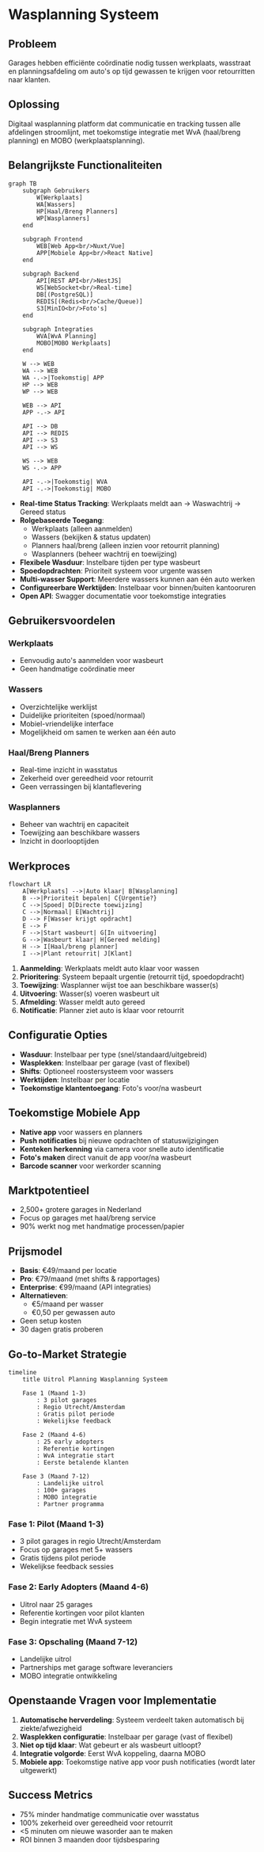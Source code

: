 # Wasplanning Systeem

## Probleem
Garages hebben efficiënte coördinatie nodig tussen werkplaats, wasstraat en planningsafdeling om auto's op tijd gewassen te krijgen voor retourritten naar klanten.

## Oplossing
Digitaal wasplanning platform dat communicatie en tracking tussen alle afdelingen stroomlijnt, met toekomstige integratie met WvA (haal/breng planning) en MOBO (werkplaatsplanning).

## Belangrijkste Functionaliteiten

```mermaid
graph TB
    subgraph Gebruikers
        W[Werkplaats]
        WA[Wassers]
        HP[Haal/Breng Planners]
        WP[Wasplanners]
    end
    
    subgraph Frontend
        WEB[Web App<br/>Nuxt/Vue]
        APP[Mobiele App<br/>React Native]
    end
    
    subgraph Backend
        API[REST API<br/>NestJS]
        WS[WebSocket<br/>Real-time]
        DB[(PostgreSQL)]
        REDIS[(Redis<br/>Cache/Queue)]
        S3[MinIO<br/>Foto's]
    end
    
    subgraph Integraties
        WVA[WvA Planning]
        MOBO[MOBO Werkplaats]
    end
    
    W --> WEB
    WA --> WEB
    WA -.->|Toekomstig| APP
    HP --> WEB
    WP --> WEB
    
    WEB --> API
    APP -.-> API
    
    API --> DB
    API --> REDIS
    API --> S3
    API --> WS
    
    WS --> WEB
    WS -.-> APP
    
    API -.->|Toekomstig| WVA
    API -.->|Toekomstig| MOBO
```

- **Real-time Status Tracking**: Werkplaats meldt aan → Waswachtrij → Gereed status
- **Rolgebaseerde Toegang**: 
  - Werkplaats (alleen aanmelden)
  - Wassers (bekijken & status updaten)  
  - Planners haal/breng (alleen inzien voor retourrit planning)
  - Wasplanners (beheer wachtrij en toewijzing)
- **Flexibele Wasduur**: Instelbare tijden per type wasbeurt
- **Spoedopdrachten**: Prioriteit systeem voor urgente wassen
- **Multi-wasser Support**: Meerdere wassers kunnen aan één auto werken
- **Configureerbare Werktijden**: Instelbaar voor binnen/buiten kantooruren
- **Open API**: Swagger documentatie voor toekomstige integraties

## Gebruikersvoordelen

### Werkplaats
- Eenvoudig auto's aanmelden voor wasbeurt
- Geen handmatige coördinatie meer

### Wassers  
- Overzichtelijke werklijst
- Duidelijke prioriteiten (spoed/normaal)
- Mobiel-vriendelijke interface
- Mogelijkheid om samen te werken aan één auto

### Haal/Breng Planners
- Real-time inzicht in wasstatus
- Zekerheid over gereedheid voor retourrit
- Geen verrassingen bij klantaflevering

### Wasplanners
- Beheer van wachtrij en capaciteit
- Toewijzing aan beschikbare wassers
- Inzicht in doorlooptijden

## Werkproces

```mermaid
flowchart LR
    A[Werkplaats] -->|Auto klaar| B[Wasplanning]
    B -->|Prioriteit bepalen| C{Urgentie?}
    C -->|Spoed| D[Directe toewijzing]
    C -->|Normaal| E[Wachtrij]
    D --> F[Wasser krijgt opdracht]
    E --> F
    F -->|Start wasbeurt| G[In uitvoering]
    G -->|Wasbeurt klaar| H[Gereed melding]
    H --> I[Haal/breng planner]
    I -->|Plant retourrit| J[Klant]
```

1. **Aanmelding**: Werkplaats meldt auto klaar voor wassen
2. **Prioritering**: Systeem bepaalt urgentie (retourrit tijd, spoedopdracht)
3. **Toewijzing**: Wasplanner wijst toe aan beschikbare wasser(s)
4. **Uitvoering**: Wasser(s) voeren wasbeurt uit
5. **Afmelding**: Wasser meldt auto gereed
6. **Notificatie**: Planner ziet auto is klaar voor retourrit

## Configuratie Opties

- **Wasduur**: Instelbaar per type (snel/standaard/uitgebreid)
- **Wasplekken**: Instelbaar per garage (vast of flexibel)
- **Shifts**: Optioneel roostersysteem voor wassers
- **Werktijden**: Instelbaar per locatie
- **Toekomstige klantentoegang**: Foto's voor/na wasbeurt

## Toekomstige Mobiele App

- **Native app** voor wassers en planners
- **Push notificaties** bij nieuwe opdrachten of statuswijzigingen
- **Kenteken herkenning** via camera voor snelle auto identificatie
- **Foto's maken** direct vanuit de app voor/na wasbeurt
- **Barcode scanner** voor werkorder scanning

## Marktpotentieel
- 2,500+ grotere garages in Nederland
- Focus op garages met haal/breng service
- 90% werkt nog met handmatige processen/papier

## Prijsmodel
- **Basis**: €49/maand per locatie
- **Pro**: €79/maand (met shifts & rapportages)
- **Enterprise**: €99/maand (API integraties)
- **Alternatieven**: 
  - €5/maand per wasser
  - €0,50 per gewassen auto
- Geen setup kosten
- 30 dagen gratis proberen

## Go-to-Market Strategie

```mermaid
timeline
    title Uitrol Planning Wasplanning Systeem
    
    Fase 1 (Maand 1-3)
        : 3 pilot garages
        : Regio Utrecht/Amsterdam
        : Gratis pilot periode
        : Wekelijkse feedback

    Fase 2 (Maand 4-6)
        : 25 early adopters
        : Referentie kortingen
        : WvA integratie start
        : Eerste betalende klanten

    Fase 3 (Maand 7-12)
        : Landelijke uitrol
        : 100+ garages
        : MOBO integratie
        : Partner programma
```

### Fase 1: Pilot (Maand 1-3)
- 3 pilot garages in regio Utrecht/Amsterdam
- Focus op garages met 5+ wassers
- Gratis tijdens pilot periode
- Wekelijkse feedback sessies

### Fase 2: Early Adopters (Maand 4-6)  
- Uitrol naar 25 garages
- Referentie kortingen voor pilot klanten
- Begin integratie met WvA systeem

### Fase 3: Opschaling (Maand 7-12)
- Landelijke uitrol
- Partnerships met garage software leveranciers
- MOBO integratie ontwikkeling

## Openstaande Vragen voor Implementatie

1. **Automatische herverdeling**: Systeem verdeelt taken automatisch bij ziekte/afwezigheid
2. **Wasplekken configuratie**: Instelbaar per garage (vast of flexibel)
3. **Niet op tijd klaar**: Wat gebeurt er als wasbeurt uitloopt?
4. **Integratie volgorde**: Eerst WvA koppeling, daarna MOBO
5. **Mobiele app**: Toekomstige native app voor push notificaties (wordt later uitgewerkt)

## Success Metrics
- 75% minder handmatige communicatie over wasstatus
- 100% zekerheid over gereedheid voor retourrit
- <5 minuten om nieuwe wasorder aan te maken
- ROI binnen 3 maanden door tijdsbesparing